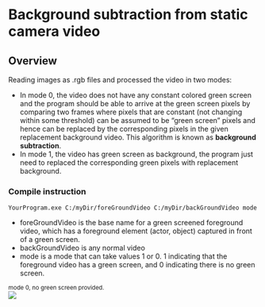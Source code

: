 # Background subtraction from static camera video

## Overview
Reading images as .rgb files and processed the video in two modes: 
  - In mode 0, the video does not have any constant colored green screen and the program should be able to arrive at the green screen pixels by comparing two frames where pixels that are constant (not changing within some threshold) can be assumed to be “green screen” pixels and hence can be replaced by the corresponding pixels in the given replacement background video. This algorithm is known as **background subtraction**.
  - In mode 1, the video has green screen as background, the program just need to replaced the corresponding green pixels with replacement background.

### Compile instruction
```
YourProgram.exe C:/myDir/foreGroundVideo C:/myDir/backGroundVideo mode
```
- foreGroundVideo is the base name for a green screened foreground video, which has a foreground element (actor, object) captured in front of a green screen.
- backGroundVideo is any normal video
- mode is a mode that can take values 1 or 0. 1 indicating that the foreground video has a green screen, and 0 indicating there is no green screen.

<sub> mode 0, no green screen provided. </sub>  
![](https://github.com/Jiaqi-Zuo/CSCI-576---Background-Subtraction/blob/0f510b47c73b9f11ec269d3bafc775c92c86b5ec/bgremove.gif)
      

